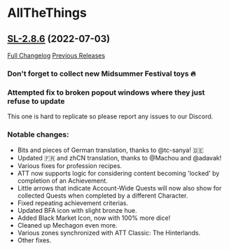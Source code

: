 # AllTheThings

## [SL-2.8.6](https://github.com/DFortun81/AllTheThings/tree/SL-2.8.6) (2022-07-03)
[Full Changelog](https://github.com/DFortun81/AllTheThings/compare/SL-2.8.5...SL-2.8.6) [Previous Releases](https://github.com/DFortun81/AllTheThings/releases)


### Don't forget to collect new Midsummer Festival toys 🔥

### Attempted fix to broken popout windows where they just refuse to update

This one is hard to replicate so please report any issues to our Discord.

### Notable changes:

- Bits and pieces of German translation, thanks to @tc-sanya! 🇩🇪
- Updated 🇫🇷 and zhCN translation, thanks to @Machou and @adavak!
- Various fixes for profession recipes.
- ATT now supports logic for considering content becoming 'locked' by completion of an Achievement.
- Little arrows that indicate Account-Wide Quests will now also show for collected Quests when completed by a different Character.
- Fixed repeating achievement criterias.
- Updated BFA icon with slight bronze hue.
- Added Black Market Icon, now with 100% more dice!
- Cleaned up Mechagon even more.
- Various zones synchronized with ATT Classic: The Hinterlands.
- Other fixes.
